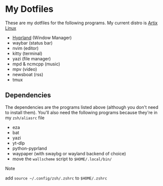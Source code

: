 # My Dotfiles

These are my dotfiles for the following programs. My current distro is [Artix Linux](https://www.artixlinux.org)

- [Hyprland](https://www.hyprland.org) (Window Manager)
- waybar (status bar)
- nvim (editor)
- kitty (terminal)
- yazi (file manager)
- mpd & ncmcpp (music)
- mpv (video)
- newsboat (rss)
- tmux

## Dependencies

The dependencies are the programs listed above (although you don't need to install them). You'll also need the following programs because they're in my `zsh/aliasrc` file

- eza
- bat
- yazi
- yt-dlp
- python-pyprland
- waypaper (with swaybg or wayland backend of choice)
- move the `wallscheme` script to `$HOME/.local/bin/`

> [!NOTE]
> add `source ~/.config/zsh/.zshrc` to `$HOME/.zshrc`
